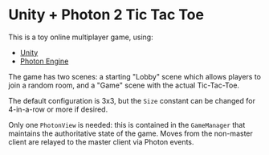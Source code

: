 # Unity + Photon 2 Tic Tac Toe

This is a toy online multiplayer game, using:

* [Unity](https://unity.com)
* [Photon Engine](https://www.photonengine.com/)

The game has two scenes: a starting "Lobby" scene which allows players to join a random room, and a "Game" scene with the actual Tic-Tac-Toe.

The default configuration is 3x3, but the `Size` constant can be changed for 4-in-a-row or more if desired.

Only one `PhotonView` is needed: this is contained in the `GameManager` that maintains the authoritative state of the game.
Moves from the non-master client are relayed to the master client via Photon events.
